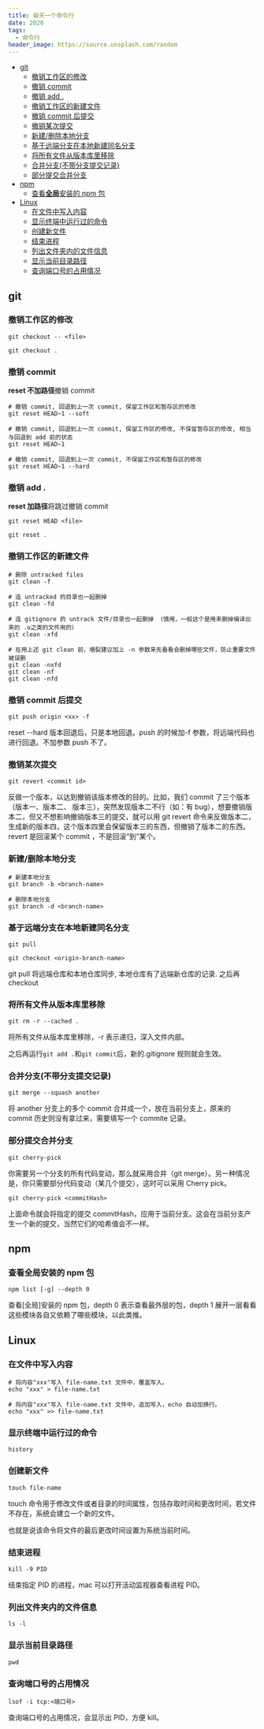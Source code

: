```yaml
---
title: 每天一个命令行
date: 2020
tags:
  - 命令行
header_image: https://source.unsplash.com/random
---
```


- [git](#git)
  - [撤销工作区的修改](#撤销工作区的修改)
  - [撤销 commit](#撤销-commit)
  - [撤销 add .](#撤销-add-)
  - [撤销工作区的新建文件](#撤销工作区的新建文件)
  - [撤销 commit 后提交](#撤销-commit-后提交)
  - [撤销某次提交](#撤销某次提交)
  - [新建/删除本地分支](#新建删除本地分支)
  - [基于远端分支在本地新建同名分支](#基于远端分支在本地新建同名分支)
  - [将所有文件从版本库里移除](#将所有文件从版本库里移除)
  - [合并分支(不带分支提交记录)](#合并分支不带分支提交记录)
  - [部分提交合并分支](#部分提交合并分支)
- [npm](#npm)
  - [查看**全局**安装的 npm 包](#查看全局安装的-npm-包)
- [Linux](#linux)
  - [在文件中写入内容](#在文件中写入内容)
  - [显示终端中运行过的命令](#显示终端中运行过的命令)
  - [创建新文件](#创建新文件)
  - [结束进程](#结束进程)
  - [列出文件夹内的文件信息](#列出文件夹内的文件信息)
  - [显示当前目录路径](#显示当前目录路径)
  - [查询端口号的占用情况](#查询端口号的占用情况)

## git

### 撤销工作区的修改

```shell
git checkout -- <file>

git checkout .
```

### 撤销 commit

**reset 不加路径**撤销 commit

```shell
# 撤销 commit, 回退到上一次 commit, 保留工作区和暂存区的修改
git reset HEAD~1 --soft

# 撤销 commit, 回退到上一次 commit, 保留工作区的修改, 不保留暂存区的修改, 相当与回退到 add 前的状态
git reset HEAD~1

# 撤销 commit, 回退到上一次 commit, 不保留工作区和暂存区的修改
git reset HEAD~1 --hard
```

### 撤销 add .

**reset 加路径**将跳过撤销 commit

```shell
git reset HEAD <file>

git reset .
```

### 撤销工作区的新建文件

```shell
# 删除 untracked files
git clean -f

# 连 untracked 的目录也一起删掉
git clean -fd

# 连 gitignore 的 untrack 文件/目录也一起删掉 （慎用，一般这个是用来删掉编译出来的 .o之类的文件用的）
git clean -xfd

# 在用上述 git clean 前，墙裂建议加上 -n 参数来先看看会删掉哪些文件，防止重要文件被误删
git clean -nxfd
git clean -nf
git clean -nfd

```

### 撤销 commit 后提交

```shell
git push origin <xx> -f
```

reset --hard 版本回退后，只是本地回退。push 的时候加-f 参数，将远端代码也进行回退。不加参数 push 不了。

### 撤销某次提交

```shell
git revert <commit id>
```

反做一个版本，以达到撤销该版本修改的目的。比如，我们 commit 了三个版本（版本一、版本二、 版本三），突然发现版本二不行（如：有 bug），想要撤销版本二，但又不想影响撤销版本三的提交，就可以用 git revert 命令来反做版本二，生成新的版本四，这个版本四里会保留版本三的东西，但撤销了版本二的东西。revert 是回滚某个 commit ，不是回滚“到”某个。

### 新建/删除本地分支

```shell
# 新建本地分支
git branch -b <branch-name>

# 删除本地分支
git branch -d <branch-name>
```

### 基于远端分支在本地新建同名分支

```shell
git pull

git checkout <origin-branch-name>
```

git pull 将远端仓库和本地仓库同步, 本地仓库有了远端新仓库的记录. 之后再 checkout

### 将所有文件从版本库里移除

```shell
git rm -r --cached .
```

将所有文件从版本库里移除，-r 表示递归，深入文件内部。

之后再运行`git add .`和`git commit`后，新的.gitignore 规则就会生效。

### 合并分支(不带分支提交记录)

```shell
git merge --squash another
```

将 another 分支上的多个 commit 合并成一个，放在当前分支上，原来的 commit 历史则没有拿过来，需要填写一个 commite 记录。

### 部分提交合并分支

```shell
git cherry-pick
```

你需要另一个分支的所有代码变动，那么就采用合并（git merge）。另一种情况是，你只需要部分代码变动（某几个提交），这时可以采用 Cherry pick。

```shell
git cherry-pick <commitHash>
```

上面命令就会将指定的提交 commitHash，应用于当前分支。这会在当前分支产生一个新的提交，当然它们的哈希值会不一样。

## npm

### 查看**全局**安装的 npm 包

```shell
npm list [-g] --depth 0
```

查看[全局]安装的 npm 包，depth 0 表示查看最外层的包，depth 1 展开一层看看这些模块各自又依赖了哪些模块，以此类推。

## Linux

### 在文件中写入内容

```shell
# 将内容"xxx"写入 file-name.txt 文件中，覆盖写入。
echo "xxx" > file-name.txt

# 将内容"xxx"写入 file-name.txt 文件中，追加写入，echo 自动加换行。
echo "xxx" >> file-name.txt
```

### 显示终端中运行过的命令

```shell
history
```

### 创建新文件

```shell
touch file-name
```

touch 命令用于修改文件或者目录的时间属性，包括存取时间和更改时间，若文件不存在，系统会建立一个新的文件。

也就是说该命令将文件的最后更改时间设置为系统当前时间。

### 结束进程

```shell
kill -9 PID
```

结束指定 PID 的进程，mac 可以打开活动监视器查看进程 PID。

### 列出文件夹内的文件信息

```shell
ls -l
```

### 显示当前目录路径

```shell
pwd
```

### 查询端口号的占用情况

```shell
lsof -i tcp:<端口号>
```

查询端口号的占用情况，会显示出 PID，方便 kill。
